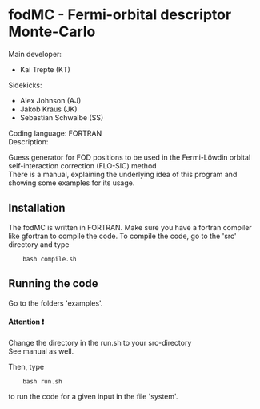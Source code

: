 # fodMC - Fermi-orbital descriptor Monte-Carlo 

Main developer:  

*  Kai Trepte (KT)    

Sidekicks:  

* Alex Johnson (AJ)   
* Jakob Kraus (JK)   
* Sebastian Schwalbe (SS)    

Coding language: FORTRAN   
Description:                                       
   
Guess generator for FOD positions to be used in the Fermi-Löwdin orbital self-interaction correction (FLO-SIC) method           
There is a manual, explaining the underlying idea of this program and showing some examples for its usage.

## Installation 
The fodMC is written in FORTRAN. Make sure you have a fortran compiler like gfortran to compile the code.
To compile the code, go to the 'src' directory and type   

        bash compile.sh


## Running the code 

Go to the folders 'examples'. 

#### Attention :heavy_exclamation_mark:  
Change the directory in the run.sh to your src-directory   
See manual as well.                                         

Then, type 

        bash run.sh

to run the code for a given input in the file 'system'.
